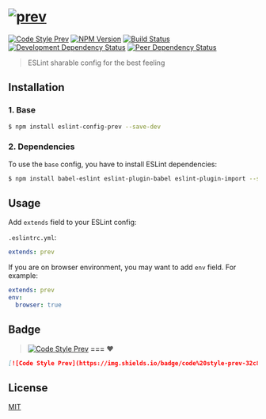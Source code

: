 # [![prev](https://cdn.rawgit.com/preco21/eslint-config-prev/master/assets/logo.svg)](https://github.com/preco21/eslint-config-prev)

[![Code Style Prev](https://img.shields.io/badge/code%20style-prev-32c8fc.svg?style=flat-square)](https://github.com/preco21/eslint-config-prev)
[![NPM Version](https://img.shields.io/npm/v/eslint-config-prev.svg?style=flat-square)](https://www.npmjs.com/package/eslint-config-prev)
[![Build Status](https://img.shields.io/travis/preco21/eslint-config-prev/master.svg?style=flat-square)](https://travis-ci.org/preco21/eslint-config-prev)
[![Development Dependency Status](https://img.shields.io/david/dev/preco21/eslint-config-prev.svg?style=flat-square)](https://david-dm.org/preco21/eslint-config-prev#info=devDependencies)
[![Peer Dependency Status](https://img.shields.io/david/peer/preco21/eslint-config-prev.svg?style=flat-square)](https://david-dm.org/preco21/eslint-config-prev#info=peerDependencies)

> ESLint sharable config for the best feeling

## Installation

### 1. Base

```bash
$ npm install eslint-config-prev --save-dev
```

### 2. Dependencies

To use the `base` config, you have to install ESLint dependencies:

```bash
$ npm install babel-eslint eslint-plugin-babel eslint-plugin-import --save-dev
```

## Usage

Add `extends` field to your ESLint config:

`.eslintrc.yml`:

```yaml
extends: prev
```

If you are on browser environment, you may want to add `env` field. For example:

```yaml
extends: prev
env:
  browser: true
```

## Badge

> [![Code Style Prev](https://img.shields.io/badge/code%20style-prev-32c8fc.svg?style=flat-square)](https://github.com/preco21/eslint-config-prev) **===** :heart:

```markdown
[![Code Style Prev](https://img.shields.io/badge/code%20style-prev-32c8fc.svg?style=flat-square)](https://github.com/preco21/eslint-config-prev)
```

## License

[MIT](http://preco.mit-license.org/)
